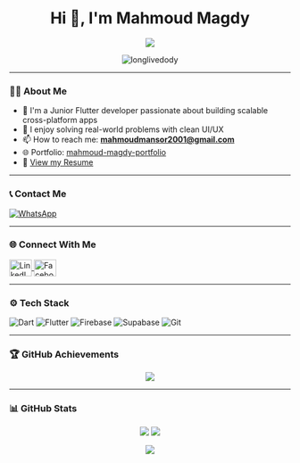 <h1 align="center">Hi 👋, I'm Mahmoud Magdy</h1>

<p align="center">
  <img src="https://readme-typing-svg.demolab.com/?lines=Flutter+Developer;Cross-Platform+Applications;Open+Source+Enthusiast;Welcome+to+my+GitHub!&center=true&width=500&height=50&color=0FFFC0&vCenter=true&size=22" />
</p>

<p align="center">
  <img src="https://komarev.com/ghpvc/?username=longlivedody&label=Profile%20views&color=0e75b6&style=flat" alt="longlivedody" />
</p>

---

### 👨‍💻 About Me

- 🚀 I'm a Junior Flutter developer passionate about building scalable cross-platform apps  
- 🧠 I enjoy solving real-world problems with clean UI/UX  
- 📫 How to reach me: **mahmoudmansor2001@gmail.com**  
- 🌐 Portfolio: [mahmoud-magdy-portfolio](https://mahmoud-magdy-7f3rheg.gamma.site/)  
- 📄 [View my Resume](https://drive.google.com/file/d/1oW1R9f45Vq5H72A05Ri02A49SoeE05Lq/view?usp=drive_link)  

---

### 📞 Contact Me

<p align="left">
  <a href="https://wa.me/201555798495" target="_blank">
    <img src="https://img.shields.io/badge/WhatsApp-25D366?style=for-the-badge&logo=whatsapp&logoColor=white" alt="WhatsApp">
  </a>
</p>

---

### 🌐 Connect With Me

<p align="left">
  <a href="https://www.linkedin.com/in/mahmoud-magdy-718374364" target="blank">
    <img align="center" src="https://raw.githubusercontent.com/rahuldkjain/github-profile-readme-generator/master/src/images/icons/Social/linked-in-alt.svg" alt="LinkedIn" height="30" width="40" />
  </a>
  <a href="https://www.facebook.com/longlivedody" target="blank">
    <img align="center" src="https://raw.githubusercontent.com/rahuldkjain/github-profile-readme-generator/master/src/images/icons/Social/facebook.svg" alt="Facebook" height="30" width="40" />
  </a>
</p>

---

### ⚙️ Tech Stack

![Dart](https://img.shields.io/badge/Dart-0175C2?style=for-the-badge&logo=dart&logoColor=white)
![Flutter](https://img.shields.io/badge/Flutter-02569B?style=for-the-badge&logo=flutter&logoColor=white)
![Firebase](https://img.shields.io/badge/Firebase-ffca28?style=for-the-badge&logo=firebase&logoColor=black)
![Supabase](https://img.shields.io/badge/Supabase-3ECF8E?style=for-the-badge&logo=supabase&logoColor=white)
![Git](https://img.shields.io/badge/Git-F05032?style=for-the-badge&logo=git&logoColor=white)

---

### 🏆 GitHub Achievements

<p align="center">
  <img src="https://github-profile-trophy.vercel.app/?username=longlivedody&theme=algolia&margin-w=10&margin-h=10" />
</p>

---

### 📊 GitHub Stats

<p align="center">
  <img src="https://github-readme-stats.vercel.app/api?username=longlivedody&show_icons=true&theme=github_dark" />
  <img src="https://streak-stats.demolab.com?user=longlivedody&theme=github-dark" />
</p>

<p align="center">
  <img src="https://github-readme-stats.vercel.app/api/top-langs?username=longlivedody&show_icons=true&locale=en&layout=compact" />
</p>
